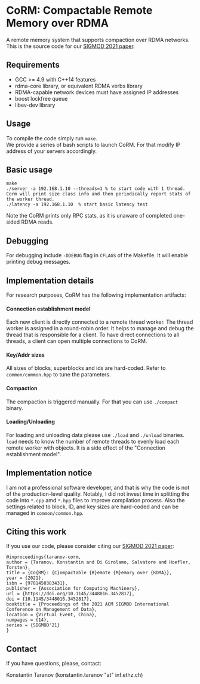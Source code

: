 # CoRM: Compactable Remote Memory over RDMA
A remote memory system that supports compaction over RDMA networks.     
This is the source code for our [SIGMOD 2021 paper](paper/corm.pdf).

## Requirements
 * GCC >= 4.9 with C++14 features
 * rdma-core library, or equivalent RDMA verbs library 
 * RDMA-capable network devices must have assigned IP addresses
 * boost lockfree queue 
 * libev-dev library

## Usage 

To compile the code simply run `make`.    
We provide a series of bash scripts to launch CoRM. For that modify IP address of your servers accordingly.


## Basic usage
```
make
./server -a 192.168.1.10 --threads=1 % to start code with 1 thread. Corm will print size class info and then periodically report stats of the worker thread.
./latency -a 192.168.1.10  % start basic latency test
```

Note the CoRM prints only RPC stats, as it is unaware of completed one-sided RDMA reads.


## Debugging
For debugging include `-DDEBUG` flag in `CFLAGS` of the Makefile. It will enable printing debug messages.

## Implementation details
For research purposes, CoRM has the following implementation artifacts:

#### Connection establishment model
Each new client is directly connected to a remote thread worker.
The thread worker is assigned in a round-robin order. It helps to manage and debug the thread that is responsible for a client. 
To have direct connections to all threads, a client can open multiple connections to CoRM. 

#### Key/Addr sizes
All sizes of blocks, superblocks and ids are hard-coded. Refer to `common/common.hpp` to tune the parameters.

#### Compaction
The compaction is triggered manually. For that you can use `./compact` binary.

#### Loading/Unloading
For loading and unloading data please use `./load` and `./unload` binaries. `load` needs to know the number of remote threads to evenly load each remote worker with objects. It is a side effect of the "Connection establishment model".


## Implementation notice
I am not a professional software developer, and that is why the code is not of the production-level quality.
Notably, I did not invest time in splitting the code into `*.cpp` amd `*.hpp` files to improve compilation process.
Also the settings related to block, ID, and key sizes are hard-coded and can be managed in `common/common.hpp`. 



## Citing this work

If you use our code, please consider citing our [SIGMOD 2021 paper](paper/corm.pdf):

```
@inproceedings{taranov-corm,
author = {Taranov, Konstantin and Di Girolamo, Salvatore and Hoefler, Torsten},
title = {Co{RM}: {C}ompactable {R}emote {M}emory over {RDMA}},
year = {2021},
isbn = {9781450383431},
publisher = {Association for Computing Machinery},
url = {https://doi.org/10.1145/3448016.3452817},
doi = {10.1145/3448016.3452817},
booktitle = {Proceedings of the 2021 ACM SIGMOD International Conference on Management of Data},
location = {Virtual Event, China},
numpages = {14},
series = {SIGMOD'21}
}
```

## Contact 
If you have questions, please, contact:

Konstantin Taranov (konstantin.taranov "at" inf.ethz.ch)    
